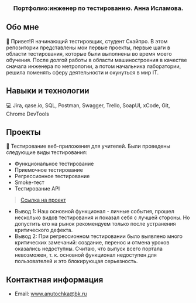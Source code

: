 <h3 align="center">Портфолио:инженер по тестированию. Анна Исламова.</a> 

## Обо мне
👋  Привет!Я начинающий тестировщик, студент Скайпро. В этом репозитории представлены мои первые проекты, первые шаги в области тестирования, которые были выполнены во время моего обучения. После долгой работы в области машиностроения в качестве сначала инженера по метрологии, а потом начальника лаборатории, решила поменять сферу деятельности и окунуться в мир IT. 
## Навыки и технологии
💻 Jira, qase.io, SQL, Postman, Swagger, Trello, SoapUI, xCode, Git, Chrome DevTools
## Проекты
📁 Тестирование веб-приложения для учителей.
Были проведены следующие виды тестирования:
* Функциональное тестирование
* Приемочное тестирование
* Регрессионное тестирование
* Smoke-тест
* Тестирование API
> <a href="https://www.notion.so/1-2-52902fd2493b42949f8213798024d88d">Ссылка на проект</a>

- Вывод 1: Наш основной функционал - личные события, прошел несколько видов тестирования и показал себя с лучшей стороны. Но допустить его на рынок рекомендуем только после устранения критического дефекта. 
- Вывод 2: При регрессионном тестировании было выявлено много критических замечаний: создание, перенос и отмена уроков оказались недоступны. Считаю, что выпуск всего портала невозможен, т. к. основной функционал недоступен для пользователей и это блокирующая серьезность.
## Контактная информация
- Email: www.anutochka@bk.ru
